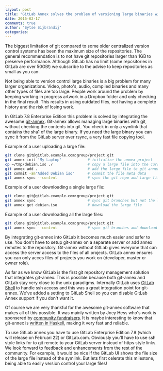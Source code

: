 ```yaml
---
layout: post
title: "GitLab Annex solves the problem of versioning large binaries with git"
date: 2015-02-17
comments: true
author: "Sytse Sijbrandij"
categories: 
---
```


The biggest limitation of git compared to some older centralized version control systems has been the maximum size of the repositories.
The general recommendation is to not have git repositories larger than 1GB to preserve performance.
Although GitLab has no limit (some repositories in GitLab are over 50GB!) we subscribe to the advise to keep repositories as small as you can.

Not being able to version control large binaries is a big problem for many larger organizations.
Video, photo's, audio, compiled binaries and many other types of files are too large.
People work around the problem by keeping working in progress artwork in a Dropbox folder and only checking in the final result.
This results in using outdated files, not having a complete history and the risk of losing work.

In GitLab 7.8 Enterprise Edition this problem is solved by integrating the awesome [git-annex](https://git-annex.branchable.com/).
Git-annex allows managing large binaries with git, without checking the contents into git.
You check in only a symlink that contains the sha1 of the large binary.
If you need the large binary you can sync it from the GitLab server over rsync, a very fast file copying tool.

Example of a user uploading a large file:

```bash
git clone git@gitlab.example.com:group/project.git
git annex init 'My Laptop'            # initialize the annex project
cp ~/tmp/debian.iso ./                # copy a large file into the current directory
git annex add .                       # add the large file to git annex
git commit -am"Added Debian iso"      # commit the file meta data
git annex sync --content              # sync the git repo and large file to the gitlab server
```

Example of a user downloading a single large file:

```bash
git clone git@gitlab.example.com:group/project.git
git annex sync                        # sync git branches but not the large file
git annex get debian.iso              # download the large file
```

Example of a user downloading all the large files:

```bash
git clone git@gitlab.example.com:group/project.git
git annex sync --content              # sync git branches and download all the large files
```

By integrating git-annex into GitLab it becomes much easier and safer to use.
You don't have to setup git-annex on a separate server or add annex remotes to the repository.
Git-annex without GitLab gives everyone that can access the server access to the files of all projects.
GitLab annex ensures you can only acces files of projects you work on (developer, master or owner role).

As far as we know GitLab is the first git repository management solution that integrates git-annex.
This is possible because both git-annex and GitLab stay very close to the unix paradigms.
Internally GitLab uses [GitLab Shell](https://gitlab.com/gitlab-org/gitlab-shell) to handle ssh access and this was a great integration point for git-annex.
We've added a setting to GitLab Shell so you can disable GitLab Annex support if you don't want it.

Of course we are very thankful for the awesome git-annex software that makes all of this possible.
It was mainly written by Joey Hess who's work is sponsered by [community fundraisers](https://campaign.joeyh.name/).
It is maybe interesting to know that git-annex is [written in Haskell](http://joeyh.name/screencasts/git-annex_coding_in_haskell/), making it very fast and reliable.

To use GitLab annex you have to use GitLab Enterprise Edition 7.8 (which will release on Februari 22) or GitLab.com.
Obviously you'll have to use ssh style links for to git remote to your GitLab server instead of https style links.
We look forward to feedback and enhancements from the rest of the community.
For example, it would be nice if the GitLab UI shows the file size of the large file instead of the symlink.
But lets first celerate this milestone, being able to easily version control your large files! 
